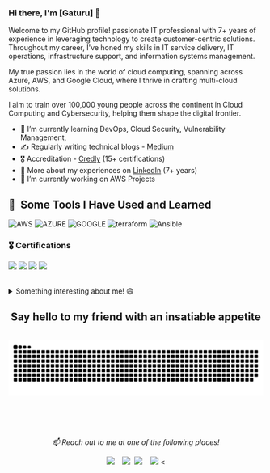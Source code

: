 ### Hi there, I'm [Gaturu] 👋

Welcome to my GitHub profile! passionate IT professional with 7+ years of experience in leveraging technology to create customer-centric solutions. Throughout my career, I've honed my skills in IT service delivery, IT operations, infrastructure support, and information systems management.

My true passion lies in the world of cloud computing, spanning across Azure, AWS, and Google Cloud, where I thrive in crafting multi-cloud solutions. 

I aim to train over 100,000 young people across the continent in Cloud Computing and Cybersecurity, helping them shape the digital frontier.

- 🌱 I’m currently learning DevOps, Cloud Security, Vulnerability Management, 
- ✍️ Regularly writing technical blogs - [Medium](https://medium.com/@gaturugaturu)    
- 🎖️ Accreditation - [Credly](https://www.credly.com/users/gaturu-gatueu/)    (15+ certifications)
- 📜️ More about my experiences on [LinkedIn](https://www.linkedin.com/in/duncangaturu/)    (7+ years)
- 🔭 I’m currently working on AWS Projects


<h2> 🚀 &nbsp;Some Tools I Have Used and Learned</h2>
<p align="left">
<img src="https://cdn.jsdelivr.net/gh/devicons/devicon@latest/icons/amazonwebservices/amazonwebservices-plain-wordmark.svg" alt="AWS" width="45" height="45"/>
<img src="https://cdn.jsdelivr.net/gh/devicons/devicon@latest/icons/azure/azure-original.svg" alt="AZURE" width="45" height="45"/>
<img src="https://cdn.jsdelivr.net/gh/devicons/devicon@latest/icons/googlecloud/googlecloud-original.svg" alt="GOOGLE" width="45" height="45"/>
<img src="https://cdn.jsdelivr.net/gh/devicons/devicon@latest/icons/terraform/terraform-original.svg" alt="terraform" width="45" height="45"/>
<img src="https://cdn.jsdelivr.net/gh/devicons/devicon@latest/icons/ansible/ansible-original.svg" alt="Ansible" width="45" height="45"/>
</p>

          


### 🎖️ Certifications

<a title="AWS Certified Cloud Practitioner" href="https://www.credly.com/earner/earned/badge/d842b026-6621-45f7-ba1b-ad76a850fea9"><img height="60" src="https://images.credly.com/size/680x680/images/00634f82-b07f-4bbd-a6bb-53de397fc3a6/image.png"></a>
<a title="Microsoft Certified: Azure AI Fundamentals" href="https://learn.microsoft.com/en-gb/users/gaturuduncan-2929/credentials/certification/azure-ai-fundamentals?source=docs"><img height="60" src="https://images.credly.com/size/680x680/images/4136ced8-75d5-4afb-8677-40b6236e2672/azure-ai-fundamentals-600x600.png"></a>
<a title="McKinsey Forward Program" href="https://www.credly.com/earner/earned/badge/3bae891d-7043-4bbc-bfc9-db570fd50cb1"><img height="60" src="https://images.credly.com/size/680x680/images/47a284dc-266a-4e74-bb5e-f41df1d6edcb/image.png"></a>
<a title="AGoogle Data Analytics Professional Certificate" href="https://www.credly.com/earner/earned/badge/5953443f-14e0-4b63-a645-94dddfdea3d4"><img height="60" src="https://images.credly.com/size/680x680/images/d41de2b7-cbc2-47ec-bcf1-ebecbe83872f/GCC_badge_DA_1000x1000.png"></a>


<br/>

<div>
<details>
  <summary>Something interesting about me! 😄</summary>
   
  
  - No day without prayer 🙏
  - Probably developing something – it might work, it might not, but I'm always in the lab! 🛠️
  - Live and learn – I’m all about learning new things every day! 📚
  - Believe in self CI/CD – Continuous Improvements and Continuous Development 🌱
  - My mantra: “Withdraw into yourself, as far as you can. Associate with those who will make a better man of you. Welcome those whom you yourself can improve. The process is mutual; for men learn while they teach.”  🧘‍♂️
</div>

<div align="center">
  <h2>Say hello to my friend with an insatiable appetite </h2>
  <br>
  <img alt="snake eating my contributions" src="https://raw.githubusercontent.com/cyph3rryx/cyph3rryx/output/github-contribution-grid-snake-dark.svg" />
  
  <br/><br/><br/>
</div>

<p align="center">
  <i>📫 Reach out to me at one of the following places!</i>

  <p align="center">
    <a title="LinkedIn" href="https://www.linkedin.com/in/duncangaturu" alt="Linkedin"><img height="40" src="https://www.vectorlogo.zone/logos/linkedin/linkedin-icon.svg"></a>&nbsp; 
   &nbsp; 
    <a title="Medium" href="https://medium.com/@gaturugaturu" alt="Medium"><img height="40" src="https://www.vectorlogo.zone/logos/medium/medium-icon.svg"></a>&nbsp; 
    <a title="GitHub" href="https://github.com/Gaturu" alt="GitHub"><img height="40" src="https://www.vectorlogo.zone/logos/github/github-icon.svg"></a>&nbsp; 
    </a>&nbsp; 
    <a title="Microsoft" href="https://docs.microsoft.com/en-us/users/GaturuDuncan-2929" alt="Microsoft"><img height="40" src="https://www.vectorlogo.zone/logos/microsoft/microsoft-icon.svg"></a>
    < 
  </p>  
</p>
